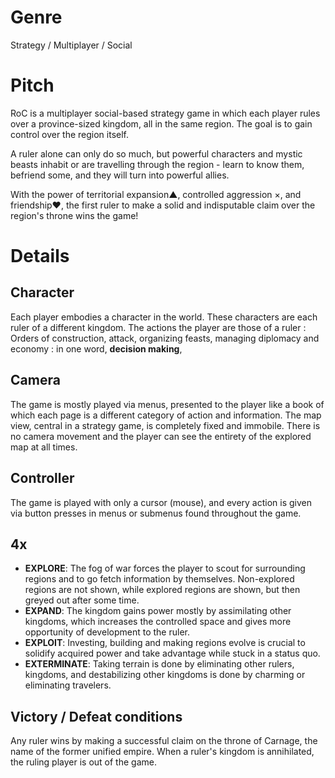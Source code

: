 <!-- TITLE: Realms -->
<!-- SUBTITLE: Realms Of Carnage -->

# Genre
Strategy / Multiplayer / Social
# Pitch
RoC is a multiplayer social-based strategy game in which each player rules over a province-sized kingdom, all in the same region. The goal is to gain control over the region itself.

A ruler alone can only do so much, but powerful characters and mystic beasts inhabit or are travelling through the region - learn to know them, befriend some, and they will turn into powerful allies. 

With the power of territorial expansion▲, controlled aggression ×, and friendship♥, the first ruler to make a solid and indisputable claim over the region's throne wins the game!
# Details
## Character
Each player embodies a character in the world. These characters are each ruler of a different kingdom. 
The actions the player are those of a ruler : Orders of construction, attack, organizing feasts, managing diplomacy and economy : in one word, **decision making**,
## Camera
The game is mostly played via menus, presented to the player like a book of which each page is a different category of action and information.
The map view, central in a strategy game, is completely fixed and immobile. There is no camera movement and the player can see the entirety of the explored map at all times.
## Controller
The game is played with only a cursor (mouse), and every action is given via button presses in menus or submenus found throughout the game.
## 4x
* **EXPLORE**: The fog of war forces the player to scout for surrounding regions and to go fetch information by themselves. Non-explored regions are not shown, while explored regions are shown, but then greyed out after some time.
* **EXPAND**: The kingdom gains power mostly by assimilating other kingdoms, which increases the controlled space and gives more opportunity of development to the ruler.
* **EXPLOIT**: Investing, building and making regions evolve is crucial to solidify acquired power and take advantage while stuck in a status quo.
* **EXTERMINATE**: Taking terrain is done by eliminating other rulers, kingdoms, and destabilizing other kingdoms is done by charming or eliminating travelers.
## Victory / Defeat conditions
Any ruler wins by making a successful claim on the throne of Carnage, the name of the former unified empire.
When a ruler's kingdom is annihilated, the ruling player is out of the game.